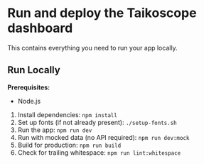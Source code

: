 # Run and deploy the Taikoscope dashboard

This contains everything you need to run your app locally.

## Run Locally

**Prerequisites:**

- Node.js

1. Install dependencies:
   `npm install`
2. Set up fonts (if not already present):
   `./setup-fonts.sh`
3. Run the app:
   `npm run dev`
4. Run with mocked data (no API required):
   `npm run dev:mock`
5. Build for production:
   `npm run build`
6. Check for trailing whitespace:
   `npm run lint:whitespace`
